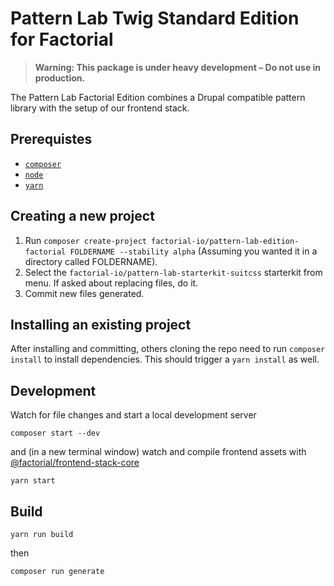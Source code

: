 # Pattern Lab Twig Standard Edition for Factorial

> **Warning: This package is under heavy development – Do not use in production.**

The Pattern Lab Factorial Edition combines a Drupal compatible pattern library with the setup of our frontend stack.

## Prerequistes

- [`composer`](https://getcomposer.org)
- [`node`](https://nodejs.org/en/)
- [`yarn`](https://yarnpkg.com/lang/en/)

## Creating a new project

1. Run `composer create-project factorial-io/pattern-lab-edition-factorial FOLDERNAME --stability alpha` (Assuming you wanted it in a directory called FOLDERNAME).
2. Select the `factorial-io/pattern-lab-starterkit-suitcss` starterkit from menu. If asked about replacing files, do it.
3. Commit new files generated.

## Installing an existing project

After installing and committing, others cloning the repo need to run `composer install` to install dependencies. This should trigger a `yarn install` as well.

## Development

Watch for file changes and start a local development server

    composer start --dev

and (in a new terminal window) watch and compile frontend assets with [@factorial/frontend-stack-core](https://github.com/factorial-io/factorial-frontend-stack/tree/master/packages/core)

    yarn start

## Build

    yarn run build

then

    composer run generate
